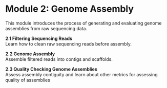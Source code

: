 # Module 2: Genome Assembly

This module introduces the process of generating and evaluating genome assemblies from raw sequencing data.  

**2.1 Filtering Sequencing Reads**  
   Learn how to clean raw sequencing reads before assembly.

**2.2 Genome Assembly**  
   Assemble filtered reads into contigs and scaffolds.

**2.3 Quality Checking Genome Assemblies**  
   Assess assembly contiguity and learn about other metrics for assessing quality of assemblies

